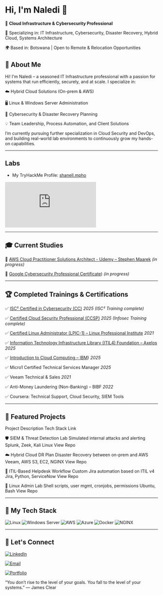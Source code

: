 # Hi, I'm Naledi 👋

🚀 **Cloud Infrastructure & Cybersecurity Professional**  

🎯 Specializing in: IT Infrastructure, Cybersecurity, Disaster Recovery, Hybrid Cloud, Systems Architecture  

🌍 Based in: Botswana | Open to Remote & Relocation Opportunities

## 💼 About Me
Hi! I'm Naledi – a seasoned IT Infrastructure professional with a passion for systems that run efficiently, securely, and at scale. I specialize in:

☁️ Hybrid Cloud Solutions (On-prem & AWS)

🖥️ Linux & Windows Server Administration

🔐 Cybersecurity & Disaster Recovery Planning

💡 Team Leadership, Process Automation, and Client Solutions

I’m currently pursuing further specialization in Cloud Security and DevOps, and building real-world lab environments to continuously grow my hands-on capabilities.

---

## Labs

- My TryHackMe Profile: [shanell.mpho](https://tryhackme.com/p/shanell.mpho) 
<iframe src="https://tryhackme.com/api/v2/badges/public-profile?userPublicId=5428829" style='border:none;'></iframe>

---

## 🎓 Current Studies

🧪 [AWS Cloud Practitioner Solutions Architect - Udemy – Stephen Maarek](https://www.udemy.com/course/aws-certified-solutions-architect-associate-saa-c03/?couponCode=25BBPMXINACTIVE) *(in progress)*

🧪 [Google Cybersecurity Professional Certificate](https://www.coursera.org/professional-certificates/google-cybersecurity)) *(in progress)*

---

## 🏆 Completed Trainings & Certifications

 ✅ [ISC² Certified in Cybersecurity (CC)](https://www.isc2.org/Certifications/CC) *2025 (ISC² Training complete)*
 
✅ [Certified Cloud Security Professional (CCSP)](https://www.isc2.org/Certifications/CCSP) *2025 (Infosec Training complete)*

✅ [Certified Linux Administrator (LPIC-1) – Linux Professional Institute](https://www.lpi.org/our-certifications/lpic-1-overview/) *2021*

✅ [Information Technology Infrastructure Library (ITIL4) Foundation – Axelos](https://www.axelos.com/certifications/itil-service-management/itil-4-foundation) *2025*

✅ [Introduction to Cloud Computing – IBM](https://www.coursera.org/learn/introduction-to-cloud)) *2025*

✅ Micro1 Certified Technical Services Manager *2025*

✅ Veeam Technical & Sales *2021*

✅ Anti-Money Laundering (Non-Banking) – BIBF *2022*

✅ Coursera: Technical Support, Cloud Security, SIEM Tools

---

## 📁 Featured Projects
Project	Description	Tech Stack	Link

🛡️ SIEM & Threat Detection Lab	Simulated internal attacks and alerting	Splunk, Zeek, Kali Linux	View Repo

☁️ Hybrid Cloud DR Plan	Disaster Recovery between on-prem and AWS	Veeam, AWS S3, EC2, NGINX	View Repo

🧪 ITIL-Based Helpdesk Workflow	Custom Jira automation based on ITIL v4	Jira, Python, ServiceNow	View Repo

🐧 Linux Admin Lab	Shell scripts, user mgmt, cronjobs, permissions	Ubuntu, Bash	View Repo

---

## 🔧 My Tech Stack

![Linux](https://img.shields.io/badge/Linux-FCC624?style=flat&logo=linux&logoColor=black)
![Windows Server](https://img.shields.io/badge/Windows_Server-0078D6?style=flat&logo=windows&logoColor=white)
![AWS](https://img.shields.io/badge/AWS-232F3E?style=flat&logo=amazonaws)
![Azure](https://img.shields.io/badge/Azure-0078D4?style=flat&logo=microsoftazure)
![Docker](https://img.shields.io/badge/Docker-2496ED?style=flat&logo=docker&logoColor=white)
![NGINX](https://img.shields.io/badge/Nginx-269539?style=flat&logo=nginx&logoColor=white)

---

## 🔗 Let's Connect

[![LinkedIn](https://img.shields.io/badge/-LinkedIn-0077B5?style=flat&logo=linkedin)](https://linkedin.com/in/naledi-shanell)

[![Email](https://img.shields.io/badge/-Email-D14836?style=flat&logo=gmail&logoColor=white)](mailto:shanell.mpho@gmail.com)

[![Portfolio](https://img.shields.io/badge/-Labs_Portfolio-000?style=flat&logo=github)](https://github.com/naledi-shanell?tab=repositories)



“You don’t rise to the level of your goals. You fall to the level of your systems.”
— James Clear

